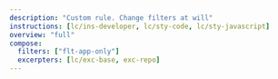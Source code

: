 ```yaml
---
description: "Custom rule. Change filters at will"
instructions: [lc/ins-developer, lc/sty-code, lc/sty-javascript]
overview: "full"
compose:
  filters: ["flt-app-only"]
  excerpters: [lc/exc-base, exc-repo]
---
```

